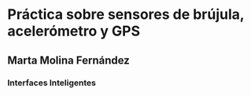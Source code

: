 # Práctica sobre sensores de brújula, acelerómetro y GPS
## Marta Molina Fernández
### Interfaces Inteligentes

